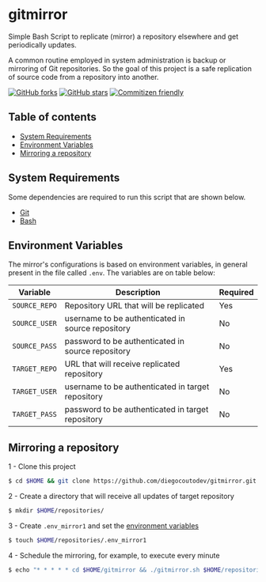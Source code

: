 # gitmirror

Simple Bash Script to replicate (mirror) a repository elsewhere and get periodically updates.

A common routine employed in system administration is backup or mirroring of Git repositories. So the goal of this project is a safe replication of source code from a repository into another.

[![GitHub forks](https://img.shields.io/github/forks/diegocoutodev/gitmirror.svg?style=social&label=Fork)](https://github.com/diegocoutodev/gitmirror/fork) [![GitHub stars](https://img.shields.io/github/stars/diegocoutodev/gitmirror?style=social&label=Star)](https://github.com/diegocoutodev/gitmirror)
[![Commitizen friendly](https://img.shields.io/badge/commitizen-friendly-brightgreen.svg)](http://commitizen.github.io/cz-cli/)

## Table of contents
  - [System Requirements](#Systema-Requirements)
  - [Environment Variables](#Environment-Variables)
  - [Mirroring a repository](#Mirroring-a-repository)


## System Requirements

Some dependencies are required to run this script that are shown below.

- [Git](https://git-scm.com/)
- [Bash](https://www.gnu.org/software/bash/)

## Environment Variables

The mirror's configurations is based on environment variables, in general present in the file called `.env`. The variables are on table below:

|  Variable |  Description | Required  |
|---|---|---|
| `SOURCE_REPO`  |  Repository URL that will be replicated |  Yes |
| `SOURCE_USER`  |  username to be authenticated in source repository | No  |
| `SOURCE_PASS`  |  password to be authenticated in source repository |  No |
| `TARGET_REPO`  | URL that will receive replicated repository  |  Yes |
| `TARGET_USER`  | username to be authenticated in target repository  | No  |
| `TARGET_PASS`  | password to be authenticated in target repository  |  No |

## Mirroring a repository

1 - Clone this project

```bash
$ cd $HOME && git clone https://github.com/diegocoutodev/gitmirror.git
```

2 - Create a directory that will receive all updates of target repository

```bash
$ mkdir $HOME/repositories/
```

3 - Create `.env_mirror1` and set the [environment variables](#Environment-Variables)

```bash
$ touch $HOME/repositories/.env_mirror1
```

4 - Schedule the mirroring, for example, to execute every minute

```bash
$ echo "* * * * * cd $HOME/gitmirror && ./gitmirror.sh $HOME/repositories/.env_mirror1 $HOME/repositories >> /dev/null 2>&1" | crontab -
```